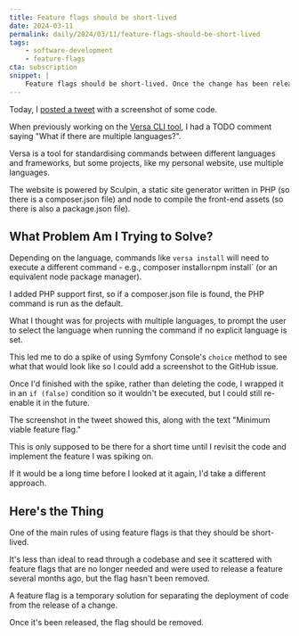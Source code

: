 ```yaml
---
title: Feature flags should be short-lived
date: 2024-03-11
permalink: daily/2024/03/11/feature-flags-should-be-short-lived
tags:
    - software-development
    - feature-flags
cta: subscription
snippet: |
    Feature flags should be short-lived. Once the change has been released, the flags should be removed.
---
```


Today, I [posted a tweet][tweet] with a screenshot of some code.

When previously working on the [Versa CLI tool][versa], I had a TODO comment saying "What if there are multiple languages?".

Versa is a tool for standardising commands between different languages and frameworks, but some projects, like my personal website, use multiple languages.

The website is powered by Sculpin, a static site generator written in PHP (so there is a composer.json file) and node to compile the front-end assets (so there is also a package.json file).

## What Problem Am I Trying to Solve?

Depending on the language, commands like `versa install` will need to execute a different command - e.g., composer install` or `npm install` (or an equivalent node package manager).

I added PHP support first, so if a composer.json file is found, the PHP command is run as the default.

What I thought was for projects with multiple languages, to prompt the user to select the language when running the command if no explicit language is set.

This led me to do a spike of using Symfony Console's `choice` method to see what that would look like so I could add a screenshot to the GitHub issue.

Once I'd finished with the spike, rather than deleting the code, I wrapped it in an `if (false)` condition so it wouldn't be executed, but I could still re-enable it in the future.

The screenshot in the tweet showed this, along with the text "Minimum viable feature flag."

This is only supposed to be there for a short time until I revisit the code and implement the feature I was spiking on.

If it would be a long time before I looked at it again, I'd take a different approach.

## Here's the Thing

One of the main rules of using feature flags is that they should be short-lived.

It's less than ideal to read through a codebase and see it scattered with feature flags that are no longer needed and were used to release a feature several months ago, but the flag hasn't been removed.

A feature flag is a temporary solution for separating the deployment of code from the release of a change.

Once it's been released, the flag should be removed.

[tweet]: https://twitter.com/opdavies/status/1767846980250714261
[versa]: {{site.url}}/archive/2024/02/19/introducing-versa
